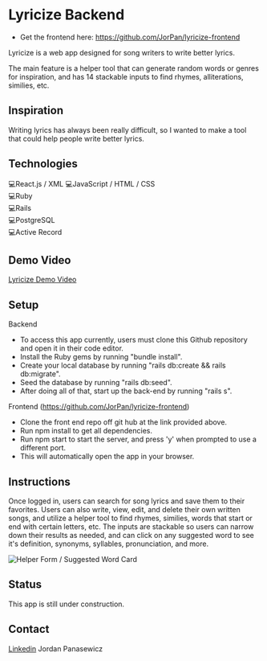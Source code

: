 # Lyricize Backend

- Get the frontend here: https://github.com/JorPan/lyricize-frontend

Lyricize is a web app designed for song writers to write better lyrics. 

The main feature is a helper tool that can generate random words or genres for inspiration, and has 14 stackable inputs to find rhymes, alliterations, similies, etc. 

## Inspiration

Writing lyrics has always been really difficult, so I wanted to make a tool that could help people write better lyrics. 

## Technologies

💻React.js / XML
💻JavaScript / HTML / CSS <br />
💻Ruby <br />
💻Rails <br />
💻PostgreSQL <br />
💻Active Record <br />

## Demo Video
[Lyricize Demo Video](https://www.youtube.com/watch?v=xNXhS0R3J9k&feature=youtu.be)

## Setup

Backend
- To access this app currently, users must clone this Github repository and open it in their code editor.
- Install the Ruby gems by running "bundle install".
- Create your local database by running "rails db:create && rails db:migrate".
- Seed the database by running "rails db:seed".
- After doing all of that, start up the back-end by running "rails s". 

Frontend (https://github.com/JorPan/lyricize-frontend)
- Clone the front end repo off git hub at the link provided above.
- Run npm install to get all dependencies.
- Run npm start to start the server, and press 'y' when prompted to use a different port. 
- This will automatically open the app in your browser. 

## Instructions

Once logged in, users can search for song lyrics and save them to their favorites. Users can also write, view, edit, and delete their own written songs, and utilize a helper tool to find rhymes, similies, words that start or end with certain letters, etc. The inputs are stackable so users can narrow down their results as needed, and can click on any suggested word to see it's definition, synonyms, syllables, pronunciation, and more. 

![Helper Form / Suggested Word Card](https://imgur.com/fyJFre9)


## Status

This app is still under construction. 


## Contact

[Linkedin](https://www.linkedin.com/in/jordan-panasewicz-77a93158/) Jordan Panasewicz
